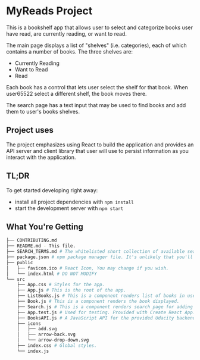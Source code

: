 # MyReads Project

This is a bookshelf app that allows user to select and categorize books user have read, are currently reading, or want to read.

The main page displays a list of "shelves" (i.e. categories), each of which contains a number of books. The three shelves are:

- Currently Reading
- Want to Read
- Read

Each book has a control that lets user select the shelf for that book. When user65522 select a different shelf, the book moves there.

The search page has a text input that may be used to find books and add them to user's books shelves.

## Project uses

The project emphasizes using React to build the application and provides an API server and client library that user will use to persist information as you interact with the application.

## TL;DR

To get started developing right away:

* install all project dependencies with `npm install`
* start the development server with `npm start`

## What You're Getting
```bash
├── CONTRIBUTING.md
├── README.md - This file.
├── SEARCH_TERMS.md # The whitelisted short collection of available search terms for you to use with your app.
├── package.json # npm package manager file. It's unlikely that you'll need to modify this.
├── public
│   ├── favicon.ico # React Icon, You may change if you wish.
│   └── index.html # DO NOT MODIFY
└── src
    ├── App.css # Styles for the app.
    ├── App.js # This is the root of the app.
    ├── ListBooks.js # This is a component renders list of books in user's shelfs.
    ├── Book.js # This is a component renders the book displayed.
    ├── Search.js # This is a component renders search page for adding new books.
    ├── App.test.js # Used for testing. Provided with Create React App.
    ├── BooksAPI.js # A JavaScript API for the provided Udacity backend.
    ├── icons 
    │   ├── add.svg
    │   ├── arrow-back.svg
    │   └── arrow-drop-down.svg
    ├── index.css # Global styles.
    └── index.js
```

